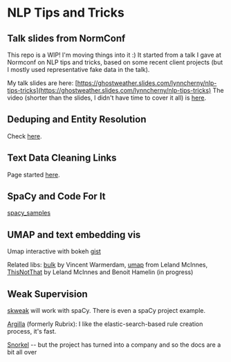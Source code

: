 
# NLP Tips and Tricks

## Talk slides from NormConf

This repo is a WIP!  I'm moving things into it :) It started from a talk I gave at Normconf on NLP tips and tricks, based on some recent client projects (but I mostly used representative fake data in the talk).

My talk slides are here:
[https://ghostweather.slides.com/lynncherny/nlp-tips-tricks](https://ghostweather.slides.com/lynncherny/nlp-tips-tricks)
The video (shorter than the slides, I didn't have time to cover it all) is [here](https://www.youtube.com/watch?v=Rs92i_xrBLo&t=2s).


## Deduping and Entity Resolution

Check [here](dedupe_link_text.md).

## Text Data Cleaning Links

Page started [here](text_cleaning.md).


## SpaCy and Code For It

[spacy_samples](spacy_components.md)

 
## UMAP and text embedding vis

Umap interactive with bokeh [gist](https://gist.github.com/arnicas/78fa9b62e40a6762e1ad4246ce4fc53d)

Related libs: [bulk](https://github.com/koaning/bulk) by Vincent Warmerdam, [umap](https://github.com/lmcinnes/umap) from Leland McInnes, [ThisNotThat](https://github.com/TutteInstitute/thisnotthat) by Leland McInnes and Benoit Hamelin (in progress)


## Weak Supervision

[skweak](https://github.com/NorskRegnesentral/skweak) will work with spaCy.
There is even a spaCy project example.

[Argilla](https://github.com/argilla-io/argilla) (formerly Rubrix): I like the elastic-search-based rule creation process, it's fast.

[Snorkel](https://www.snorkel.org/use-cases/01-spam-tutorial) -- but the project has turned into a company and so the docs are a bit all over



